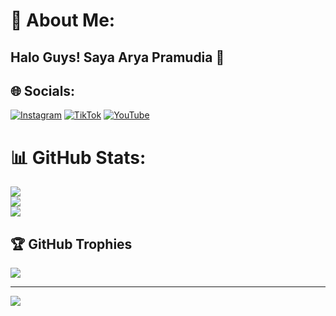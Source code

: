 # 💫 About Me:
## Halo Guys! Saya Arya Pramudia 👋


## 🌐 Socials:
[![Instagram](https://img.shields.io/badge/Instagram-%23E4405F.svg?logo=Instagram&logoColor=white)](https://instagram.com/aryxhzc) [![TikTok](https://img.shields.io/badge/TikTok-%23000000.svg?logo=TikTok&logoColor=white)](https://tiktok.com/@aryaaxyn) [![YouTube](https://img.shields.io/badge/YouTube-%23FF0000.svg?logo=YouTube&logoColor=white)](https://youtube.com/@AryaaPramudia) 
# 📊 GitHub Stats:
![](https://github-readme-stats.vercel.app/api?username=Aryaa&theme=dark&hide_border=false&include_all_commits=false&count_private=false)<br/>
![](https://nirzak-streak-stats.vercel.app/?user=Aryaa&theme=dark&hide_border=false)<br/>
![](https://github-readme-stats.vercel.app/api/top-langs/?username=Aryaa&theme=dark&hide_border=false&include_all_commits=false&count_private=false&layout=compact)

## 🏆 GitHub Trophies
![](https://github-profile-trophy.vercel.app/?username=Aryaa&theme=radical&no-frame=false&no-bg=true&margin-w=4)

---
[![](https://visitcount.itsvg.in/api?id=Aryaa&icon=0&color=0)](https://visitcount.itsvg.in)

<!-- Proudly created with GPRM ( https://gprm.itsvg.in ) -->
